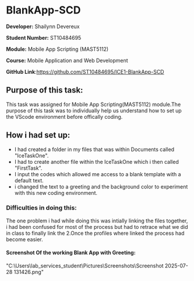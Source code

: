 # BlankApp-SCD

**Developer:** Shailynn Devereux 

**Student Number:** ST10484695

**Module:** Mobile App Scripting (MAST5112)

**Course:** Mobile Application and Web Development

**GitHub Link**:https://github.com/ST10484695/ICE1-BlankApp-SCD

## Purpose of this task:

This task was assigned for Mobile App Scripting(MAST5112) module.The purpose of this task was to individually help us understand how to set up the VScode environment before offically coding.

## How i had set up:
* I had created a folder in my files that was within Documents called "IceTaskOne".
* I had to create another file within the IceTaskOne which i then called "FirstTask".
* I input the codes which allowed me access to a blank template with a default text.
* i changed the text to a greeting and the background color to experiment with this new coding environment.

### Difficulties in doing this:
The one problem i had while doing this was intially linking the files together, i had been confused for most of the process but had to retrace what we did in class to finally link the 2.Once the profiles where linked the process had become easier.

#### Screenshot Of the working Blank App with Greeting:
"C:\Users\lab_services_student\Pictures\Screenshots\Screenshot 2025-07-28 131426.png"

